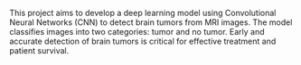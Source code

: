 This project aims to develop a deep learning model using Convolutional Neural Networks (CNN) to detect brain tumors from MRI images. The model classifies images into two categories: tumor and no tumor. Early and accurate detection of brain tumors is critical for effective treatment and patient survival.
